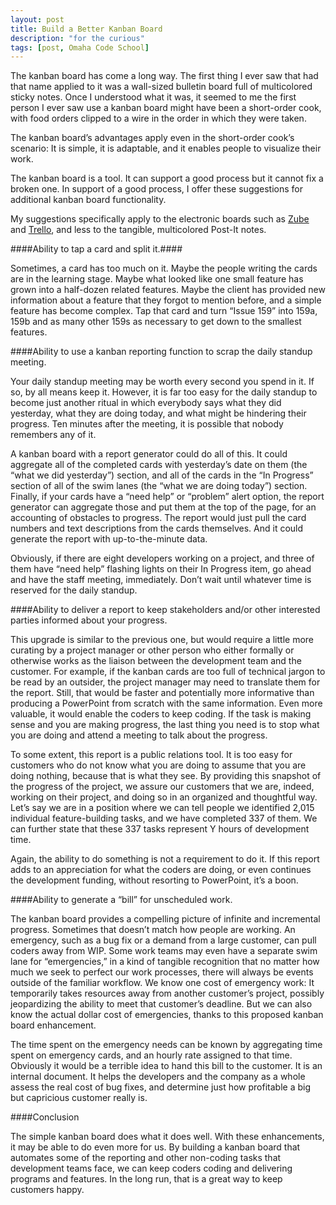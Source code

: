 ```yaml
---
layout: post
title: Build a Better Kanban Board 
description: "for the curious"
tags: [post, Omaha Code School]
---
```


The kanban board has come a long way. The first thing I ever saw that had that name applied to it was a wall-sized bulletin board full of multicolored sticky notes. Once I understood what it was, it seemed to me the first person I ever saw use a kanban board might have been a short-order cook, with food orders clipped to a wire in the order in which they were taken. 

The kanban board’s advantages apply even in the short-order cook’s scenario: It is simple, it is adaptable, and it enables people to visualize their work.

The kanban board is a tool. It can support a good process but it cannot fix a broken one. In support of a good process, I offer these suggestions for additional kanban board functionality. 
 
My suggestions specifically apply to the electronic boards such as [Zube](https://zube.io/) and [Trello](https://trello.com/), and less to the tangible, multicolored Post-It notes. 

####Ability to tap a card and split it.####

Sometimes, a card has too much on it. Maybe the people writing the cards are in the learning stage. Maybe what looked like one small feature has grown into a half-dozen related features. Maybe the client has provided new information about a feature that they forgot to mention before, and a simple feature has become complex. Tap that card and turn “Issue 159” into 159a, 159b and as many other 159s as necessary to get down to the smallest features. 

####Ability to use a kanban reporting function to scrap the daily standup meeting.

Your daily standup meeting may be worth every second you spend in it. If so, by all means keep it. However, it is far too easy for the daily standup to become just another ritual in which everybody says what they did yesterday, what they are doing today, and what might be hindering their progress. Ten minutes after the meeting, it is possible that nobody remembers any of it. 

A kanban board with a report generator could do all of this. It could aggregate all of the completed cards with yesterday’s date on them (the “what we did yesterday”) section, and all of the cards in the “In Progress” section of all of the swim lanes (the “what we are doing today”) section. Finally, if your cards have a “need help” or “problem” alert option, the report generator can aggregate those and put them at the top of the page, for an accounting of obstacles to progress. The report would just pull the card numbers and text descriptions from the cards themselves.  And it could generate the report with up-to-the-minute data.

Obviously, if there are eight developers working on a project, and three of them have “need help” flashing lights on their In Progress item, go ahead and have the staff meeting, immediately. Don’t wait until whatever time is reserved for the daily standup. 

####Ability to deliver a report to keep stakeholders and/or other interested parties informed about your progress. 

This upgrade is similar to the previous one, but would require a little more curating by a project manager or other person who either formally or otherwise works as the liaison between the development team and the customer. For example, if the kanban cards are too full of technical jargon to be read by an outsider, the project manager may need to translate them for the report. Still, that would be faster and potentially more informative than producing a PowerPoint from scratch with the same information. Even more valuable, it would enable the coders to keep coding. If the task is making sense and you are making progress, the last thing you need is to stop what you are doing and attend a meeting to talk about the progress.

To some extent, this report is a public relations tool. It is too easy for customers who do not know what you are doing to assume that you are doing nothing, because that is what they see. By providing this snapshot of the progress of the project, we assure our customers that we are, indeed, working on their project, and doing so in an organized and thoughtful way. Let’s say we are in a position where we can tell people we identified 2,015 individual feature-building tasks, and we have completed 337 of them. We can further state that these 337 tasks represent Y hours of development time. 

Again, the ability to do something is not a requirement to do it. If this report adds to an appreciation for what the coders are doing, or even continues the development funding, without resorting to PowerPoint, it’s a boon. 

####Ability to generate a “bill” for unscheduled work.

The kanban board provides a compelling picture of infinite and incremental progress. Sometimes that doesn’t match how people are working. An emergency, such as a bug fix or a demand from a large customer, can pull coders away from WIP. Some work teams may even have a separate swim lane for “emergencies,” in a kind of tangible recognition that no matter how much we seek to perfect our work processes, there will always be events outside of the familiar workflow. We know one cost of emergency work: It temporarily takes resources away from another customer’s project, possibly jeopardizing the ability to meet that customer’s deadline. But we can also know the actual dollar cost of emergencies, thanks to this proposed kanban board enhancement. 
 
The time spent on the emergency needs can be known by aggregating time spent on emergency cards, and an hourly rate assigned to that time. 
Obviously it would be a terrible idea to hand this bill to the customer. It is an internal document. It helps the developers and the company as a whole assess the real cost of bug fixes, and determine just how profitable a big but capricious customer really is. 

####Conclusion

The simple kanban board does what it does well. With these enhancements, it may be able to do even more for us. By building a kanban board that automates some of the reporting and other non-coding tasks that development teams face, we can keep coders coding and delivering programs and features. In the long run, that is a great way to keep customers happy. 
